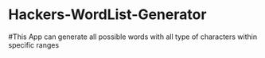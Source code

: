 # Hackers-WordList-Generator
#This App can generate all possible words with all type of characters within specific ranges
